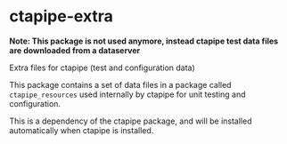 # ctapipe-extra

**Note: This package is not used anymore, instead ctapipe test data files are downloaded from a dataserver**

Extra files for ctapipe (test and configuration data)

This package contains a set of data files in a package called `ctapipe_resources` 
used internally by ctapipe for unit testing and configuration. 

This is a dependency of the ctapipe package, and will be installed automatically 
when ctapipe is installed. 
